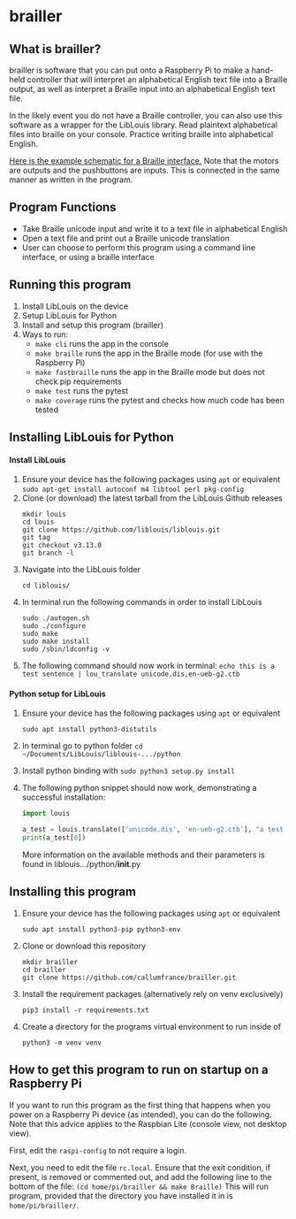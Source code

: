 # brailler

## What is brailler?
brailler is software that you can put onto a Raspberry Pi to make a hand-held controller that will interpret an alphabetical English text file into a Braille output, as well as interpret a Braille input into an alphabetical English text file.

In the likely event you do not have a Braille controller, you can also use this software as a wrapper for the LibLouis library. Read plaintext alphabetical files into braille on your console. Practice writing braille into alphabetical English.

[Here is the example schematic for a Braille interface.](docs/brailler.png) Note that the motors are outputs and the pushbuttons are inputs. This is connected in the same manner as written in the program.

## Program Functions
 - Take Braille unicode input and write it to a text file in alphabetical English
 - Open a text file and print out a Braille unicode translation
 - User can choose to perform this program using a command line interface, or using a braille interface

## Running this program
1. Install LibLouis on the device
2. Setup LibLouis for Python
3. Install and setup this program (brailler)
3. Ways to run:
    - `make cli` runs the app in the console
    - `make braille` runs the app in the Braille mode (for use with the Raspberry Pi)
    - `make fastbraille` runs the app in the Braille mode but does not check pip requirements
    - `make test` runs the pytest
    - `make coverage` runs the pytest and checks how much code has been tested

## Installing LibLouis for Python

#### Install LibLouis
1. Ensure your device has the following packages using `apt` or equivalent
	`sudo apt-get install autoconf m4 libtool perl pkg-config`
2. Clone (or download) the latest tarball from the LibLouis Github releases
	```shell
	mkdir louis
	cd louis
	git clone https://github.com/liblouis/liblouis.git
	git tag
	git checkout v3.13.0
	git branch -l
	```
3. Navigate into the LibLouis folder
	```shell
	cd liblouis/
	```
4. In terminal run the following commands in order to install LibLouis
	```shell
	sudo ./autogen.sh
	sudo ./configure
	sudo make
	sudo make install
	sudo /sbin/ldconfig -v
	```
6. The following command should now work in terminal:
	`echo this is a test sentence | lou_translate unicode.dis,en-ueb-g2.ctb`

#### Python setup for LibLouis
1. Ensure your device has the following packages using `apt` or equivalent
	```shell
	sudo apt install python3-distutils
	```
2. In terminal go to python folder `cd ~/Documents/LibLouis/liblouis-.../python`
3. Install python binding with `sudo python3 setup.py install`
4. The following python snippet should now work, demonstrating a successful installation:

	```python
	import louis

	a_test = louis.translate(['unicode.dis', 'en-ueb-g2.ctb'], "a test string")
	print(a_test[0])
	```

	More information on the available methods and their parameters 
		is found in liblouis.../python/__init__.py

## Installing this program
1. Ensure your device has the following packages using `apt` or equivalent
	```shell
	sudo apt install python3-pip python3-env
	```
2. Clone or download this repository
	```shell
	mkdir brailler
	cd brailler
	git clone https://github.com/callumfrance/brailler.git
	```
3. Install the requirement packages (alternatively rely on venv exclusively)
	```shell
	pip3 install -r requirements.txt
	```
4. Create a directory for the programs virtual environment to run inside of
	```shell
	python3 -m venv venv
	```

## How to get this program to run on startup on a Raspberry Pi
If you want to run this program as the first thing that happens when you power 
on a Raspberry Pi device (as intended), you can do the following. Note that this
advice applies to the Raspbian Lite (console view, not desktop view).

First, edit the `raspi-config` to not require a login.

Next, you need to edit the file `rc.local`. Ensure that the exit condition, if
present, is removed or commented out, and add the following line to the bottom
of the file:
	```
	(cd home/pi/brailler && make Braille)
	```
This will run program, provided that the directory you have installed it in is
`home/pi/brailler/`.
